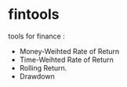 # fintools
tools for finance :
- Money-Weihted Rate of Return
- Time-Weihted Rate of Return
- Rolling Return.
- Drawdown

